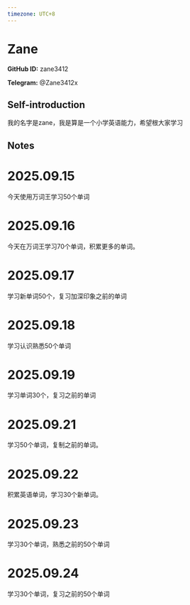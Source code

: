 ```yaml
---
timezone: UTC+8
---
```


# Zane

**GitHub ID:** zane3412

**Telegram:** @Zane3412x

## Self-introduction

我的名字是zane，我是算是一个小学英语能力，希望根大家学习

## Notes
<!-- Content_START -->
# 2025.09.15
<!-- DAILY_CHECKIN_2025-09-15_START -->
今天使用万词王学习50个单词
<!-- DAILY_CHECKIN_2025-09-15_END -->


# 2025.09.16
<!-- DAILY_CHECKIN_2025-09-16_START -->
今天在万词王学习70个单词，积累更多的单词。
<!-- DAILY_CHECKIN_2025-09-16_END -->


# 2025.09.17
<!-- DAILY_CHECKIN_2025-09-17_START -->
学习新单词50个，复习加深印象之前的单词
<!-- DAILY_CHECKIN_2025-09-17_END -->


# 2025.09.18
<!-- DAILY_CHECKIN_2025-09-18_START -->
学习认识熟悉50个单词
<!-- DAILY_CHECKIN_2025-09-18_END -->


# 2025.09.19
<!-- DAILY_CHECKIN_2025-09-19_START -->
学习单词30个，复习之前的单词
<!-- DAILY_CHECKIN_2025-09-19_END -->


# 2025.09.21
<!-- DAILY_CHECKIN_2025-09-21_START -->
学习50个单词，复制之前的单词。
<!-- DAILY_CHECKIN_2025-09-21_END -->


# 2025.09.22
<!-- DAILY_CHECKIN_2025-09-22_START -->
积累英语单词，学习30个新单词。
<!-- DAILY_CHECKIN_2025-09-22_END -->


# 2025.09.23
<!-- DAILY_CHECKIN_2025-09-23_START -->
学习30个单词，熟悉之前的50个单词
<!-- DAILY_CHECKIN_2025-09-23_END -->


# 2025.09.24
<!-- DAILY_CHECKIN_2025-09-24_START -->
学习30个单词，复习之前的50个单词
<!-- DAILY_CHECKIN_2025-09-24_END -->
<!-- Content_END -->
